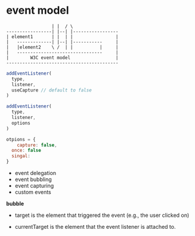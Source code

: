 # event model

```
                 | |  / \
-----------------| |--| |-----------------
| element1       | |  | |                |
|   -------------| |--| |-----------     |
|   |element2    \ /  | |          |     |
|   --------------------------------     |
|        W3C event model                 |
------------------------------------------
```



```js
addEventListener(
  type, 
  listener, 
  useCapture // default to false
)
```

```js
addEventListener(
  type, 
  listener, 
  options
)

otpions = {
	capture: false,
  once: false
  singal: 
}
```



- event delegation
- event bubbling
- event capturing
- custom events



__bubble__

- target is the element that triggered the event (e.g., the user clicked on)

- currentTarget is the element that the event listener is attached to.